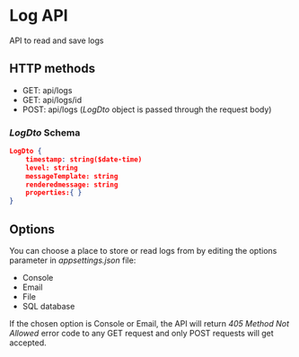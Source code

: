 # Log API

API to read and save logs

## HTTP methods

- GET: api/logs
- GET: api/logs/id
- POST: api/logs (_LogDto_ object is passed through the request body)

### _LogDto_ Schema

```json
LogDto {
    timestamp: string($date-time)
    level: string
    messageTemplate: string
    renderedmessage: string
    properties:{ }
}
```

## Options

You can choose a place to store or read logs from by editing the options parameter in _appsettings.json_ file:

- Console
- Email
- File
- SQL database

If the chosen option is Console or Email, the API will return _405 Method Not Allowed_ error code to any GET request and only POST requests will get accepted.
